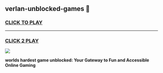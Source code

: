 
## verlan-unblocked-games 👋
<h3>
<a href="https://premium.freeplayer.one?title=verlan-unblocked-games&ref=14F">CLICK TO PLAY</a></h3>
<hr>

<h3>
<a href="https://premium.freeplayer.one?title=verlan-unblocked-games&ref=14F">CLICK 2 PLAY</a>
  
</h3>

<a href="https://premium.freeplayer.one?title=verlan-unblocked-games&ref=12F/"><img src="https://clearcache.store/games.png"></a>


**worlds hardest game unblocked: Your Gateway to Fun and Accessible Online Gaming**
